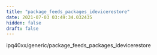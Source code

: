 ```yaml
---
title: "package_feeds_packages_idevicerestore"
date: 2021-07-03 03:49:34.032435
hidden: false
draft: false
---
```


ipq40xx/generic/package_feeds_packages_idevicerestore

